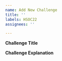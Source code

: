 ```yaml
---
name: Add New Challenge
title: ''
labels: HSOC22
assignees: ''

---
```


**Challenge Title**


**Challenge Explanation**

